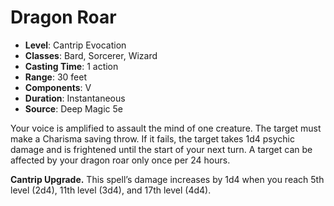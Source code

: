 # Dragon Roar

- **Level**: Cantrip Evocation
- **Classes**: Bard, Sorcerer, Wizard
- **Casting Time**: 1 action
- **Range**: 30 feet
- **Components**: V
- **Duration**: Instantaneous
- **Source**: Deep Magic 5e

Your voice is amplified to assault the mind of one creature. The target must make a Charisma saving throw. If it fails, the target takes 1d4 psychic damage and is frightened until the start of your next turn. A target can be affected by your dragon roar only once per 24 hours.

**Cantrip Upgrade.** This spell’s damage increases by 1d4 when you reach 5th level (2d4), 11th level (3d4), and 17th level (4d4).
